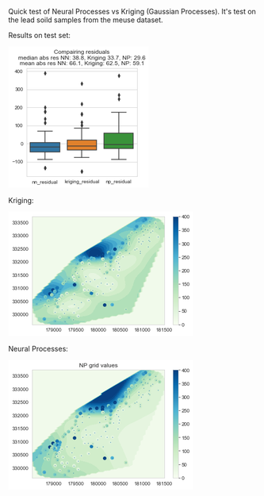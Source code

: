 Quick test of Neural Processes vs Kriging (Gaussian Processes). It's test on the lead soild samples from the meuse dataset.


Results on test set:

![](docs/box_plot.png)

Kriging:

![](docs/kriging.png)


Neural Processes:

![](docs/np_grid.png)
